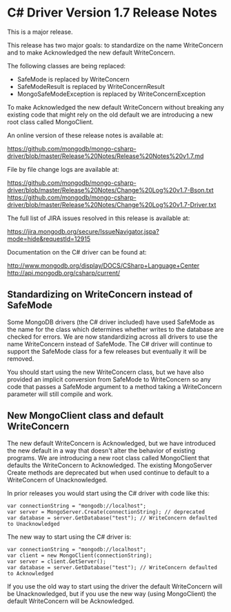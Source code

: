 C# Driver Version 1.7 Release Notes
===================================

This is a major release.

This release has two major goals: to standardize on the name WriteConcern and
to make Acknowledged the new default WriteConcern.

The following classes are being replaced:

- SafeMode is replaced by WriteConcern
- SafeModeResult is replaced by WriteConcernResult
- MongoSafeModeException is replaced by WriteConcernException

To make Acknowledged the new default WriteConcern without breaking any existing
code that might rely on the old default we are introducing a new root class
called MongoClient.

An online version of these release notes is available at:

https://github.com/mongodb/mongo-csharp-driver/blob/master/Release%20Notes/Release%20Notes%20v1.7.md

File by file change logs are available at:

https://github.com/mongodb/mongo-csharp-driver/blob/master/Release%20Notes/Change%20Log%20v1.7-Bson.txt
https://github.com/mongodb/mongo-csharp-driver/blob/master/Release%20Notes/Change%20Log%20v1.7-Driver.txt

The full list of JIRA issues resolved in this release is available at:

https://jira.mongodb.org/secure/IssueNavigator.jspa?mode=hide&requestId=12915

Documentation on the C# driver can be found at:

http://www.mongodb.org/display/DOCS/CSharp+Language+Center
http://api.mongodb.org/csharp/current/

Standardizing on WriteConcern instead of SafeMode
-------------------------------------------------

Some MongoDB drivers (the C# driver included) have used SafeMode as the name 
for the class which determines whether writes to the database are checked for
errors. We are now standardizing across all drivers to use the name WriteConcern
instead of SafeMode. The C# driver will continue to support the SafeMode class
for a few releases but eventually it will be removed.

You should start using the new WriteConcern class, but we have also provided
an implicit conversion from SafeMode to WriteConcern so any code that passes
a SafeMode argument to a method taking a WriteConcern parameter will still
compile and work.

New MongoClient class and default WriteConcern
----------------------------------------------

The new default WriteConcern is Acknowledged, but we have introduced the new
default in a way that doesn't alter the behavior of existing programs. We
are introducing a new root class called MongoClient that defaults the 
WriteConcern to Acknowledged. The existing MongoServer Create methods are
deprecated but when used continue to default to a WriteConcern of Unacknowledged.

In prior releases you would start using the C# driver with code like this:

    var connectionString = "mongodb://localhost";
    var server = MongoServer.Create(connectionString); // deprecated
    var database = server.GetDatabase("test"); // WriteConcern defaulted to Unacknowledged

The new way to start using the C# driver is:

    var connectionString = "mongodb://localhost";
    var client = new MongoClient(connectionString);
    var server = client.GetServer();
    var database = server.GetDatabase("test"); // WriteConcern defaulted to Acknowledged

If you use the old way to start using the driver the default WriteConcern will
be Unacknowledged, but if you use the new way (using MongoClient) the default
WriteConcern will be Acknowledged.
